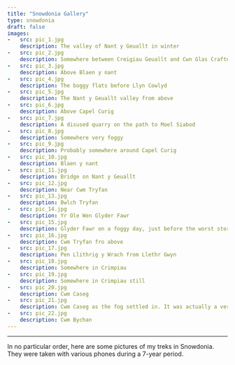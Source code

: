 ```yaml
---
title: "Snowdonia Gallery"
type: snowdonia
draft: false
images:
-   src: pic_1.jpg
    description: The valley of Nant y Geuallt in winter
-   src: pic_2.jpg
    description: Somewhere between Creigiau Geuallt and Cwn Glas Craftnant
-   src: pic_3.jpg
    description: Above Blaen y nant
-   src: pic_4.jpg
    description: The boggy flats before Llyn Cowlyd
-   src: pic_5.jpg
    description: The Nant y Geuallt valley from above
-   src: pic_6.jpg
    description: Above Capel Curig
-   src: pic_7.jpg
    description: A disused quarry on the path to Moel Siabod
-   src: pic_8.jpg
    description: Somewhere very foggy
-   src: pic_9.jpg
    description: Probably somewhere around Capel Curig
-   src: pic_10.jpg
    description: Blaen y nant
-   src: pic_11.jpg
    description: Bridge on Nant y Geuallt
-   src: pic_12.jpg
    description: Near Cwm Tryfan
-   src: pic_13.jpg
    description: Bwlch Tryfan
-   src: pic_14.jpg
    description: Yr Ole Wen Glyder Fawr
-   src: pic_15.jpg
    description: Glyder Fawr on a foggy day, just before the worst storm in the last ten years
-   src: pic_16.jpg
    description: Cwm Tryfan fro above
-   src: pic_17.jpg
    description: Pen Llithrig y Wrach from Llethr Gwyn
-   src: pic_18.jpg
    description: Somewhere in Crimpiau
-   src: pic_19.jpg
    description: Somewhere in Crimpiau still
-   src: pic_20.jpg
    description: Cwm Caseg
-   src: pic_21.jpg
    description: Cwm Caseg as the fog settled in. It was actually a very warm and nice day.
-   src: pic_22.jpg
    description: Cwm Bychan
---
```

***
In no particular order, here are some pictures of my treks in Snowdonia.
They were taken with various phones during a 7-year period. 
